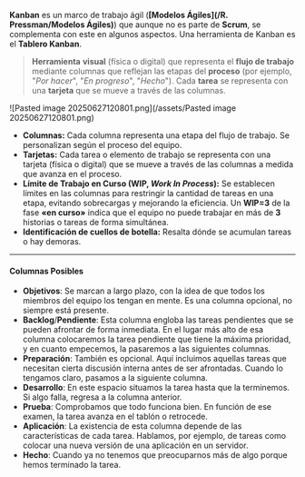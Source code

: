 **Kanban** es un marco de trabajo ágil (**[Modelos Ágiles](/R. Pressman/Modelos Ágiles)**) que aunque no es parte de **Scrum**, se complementa con este en algunos aspectos. 
Una herramienta de Kanban es el **Tablero Kanban**.

> **Herramienta** **visual** (física o digital) que representa el **flujo de trabajo** mediante columnas que reflejan las etapas del **proceso** (por ejemplo, "*Por* *hacer*", "*En* *progreso*", "*Hecho*"). Cada **tarea** se representa con una **tarjeta** que se mueve a través de las columnas.

![Pasted image 20250627120801.png](/assets/Pasted image 20250627120801.png)

- **Columnas:** Cada columna representa una etapa del flujo de trabajo. Se personalizan según el proceso del equipo.
- **Tarjetas:** Cada tarea o elemento de trabajo se representa con una tarjeta (física o digital) que se mueve a través de las columnas a medida que avanza en el proceso.
- **Límite de Trabajo en Curso (WIP, *Work In Process*):** Se establecen límites en las columnas para restringir la cantidad de tareas en una etapa, evitando sobrecargas y mejorando la eficiencia. Un **WIP=3** de la fase **«en curso»** indica que el equipo no puede trabajar en más de **3** historias o tareas de forma simultánea.
- **Identificación de cuellos de botella:** Resalta dónde se acumulan tareas o hay demoras.
****
#### **Columnas Posibles**
- **Objetivos**: Se marcan a largo plazo, con la idea de que todos los miembros del equipo los tengan en mente. Es una columna opcional, no siempre está presente. 
- **Backlog**/**Pendiente**: Esta columna engloba las tareas pendientes que se pueden afrontar de forma inmediata. En el lugar más alto de esa columna colocaremos la tarea pendiente que tiene la máxima prioridad, y en cuanto empecemos, la pasaremos a las siguientes columnas. 
- **Preparación**: También es opcional. Aquí incluimos aquellas tareas que necesitan cierta discusión interna antes de ser afrontadas. Cuando lo tengamos claro, pasamos a la siguiente columna. 
- **Desarrollo**: En este espacio situamos la tarea hasta que la terminemos. Si algo falla, regresa a la columna anterior. 
- **Prueba**: Comprobamos que todo funciona bien. En función de ese examen, la tarea avanza en el tablón o retrocede. 
- **Aplicación**: La existencia de esta columna depende de las características de cada tarea. Hablamos, por ejemplo, de tareas como colocar una nueva versión de una aplicación en un servidor. 
- **Hecho**: Cuando ya no tenemos que preocuparnos más de algo porque hemos terminado la tarea.
